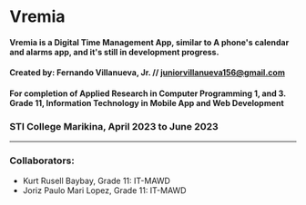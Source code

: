 # Vremia
#### Vremia is a Digital Time Management App, similar to A phone's calendar and alarms app, and it's still in development progress. <br>
#### Created by: Fernando Villanueva, Jr. // juniorvillanueva156@gmail.com <br>
#### For completion of Applied Research in Computer Programming 1, and 3. <br> Grade 11, Information Technology in Mobile App and Web Development <br>
### STI College Marikina, April 2023 to June 2023 <br>
---
### Collaborators:
- Kurt Rusell Baybay, Grade 11: IT-MAWD
- Joriz Paulo Mari Lopez, Grade 11: IT-MAWD
